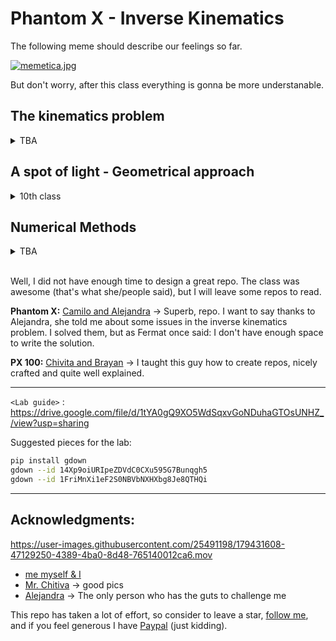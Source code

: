 # Phantom X - Inverse Kinematics

The following meme should describe our feelings so far.

[![memetica.jpg](https://i.postimg.cc/wx0rxb5F/memetica.jpg)](https://postimg.cc/jCncZcFJ)

But don't worry, after this class everything is gonna be more understanable.

## The kinematics problem
<details><summary>TBA</summary>
</details>

## A spot of light - Geometrical approach
<details><summary>10th class</summary>
  Seen in class
</details>

## Numerical Methods
<details><summary>TBA</summary>
</details></br>


Well, I did not have enough time to design a great repo. The class was awesome (that's what she/people said), but I will leave some repos to read.

**Phantom X:** [Camilo and Alejandra](https://github.com/caverar/ROS_Robotics_Lab3) -> Superb, repo. I want to say thanks to Alejandra, she told me about some issues in the inverse kinematics problem. I solved them, but as Fermat once said: I don't have enough space to write the solution.

**PX 100:** [Chivita and Brayan](https://github.com/cychitivav/px100_ikine) -> I taught this guy how to create repos, nicely crafted and quite well explained.

------------
`<Lab guide>` : https://drive.google.com/file/d/1tYA0gQ9XO5WdSqxvGoNDuhaGTOsUNHZ_/view?usp=sharing

Suggested pieces for the lab:
```sh
pip install gdown
gdown --id 14Xp9oiURIpeZDVdC0CXu595G7Bunqgh5
gdown --id 1FriMnXi1eF2S0NBVbNXHXbg8Je8QTHQi
```
------------

## Acknowledgments:

https://user-images.githubusercontent.com/25491198/179431608-47129250-4389-4ba0-8d48-765140012ca6.mov

 - [me myself & I](https://www.youtube.com/watch?v=K533gW3boIY)
 - [Mr. Chitiva](https://github.com/cychitivav) -> good pics
 - [Alejandra](https://github.com/ariasAleia) -> The only person who has the guts to challenge me

This repo has taken a lot of effort, so consider to leave a star, [follow me](https://felipeg17.github.io/index.html), and if you feel generous I have [Paypal](https://paypal.me/fegonzalez17?country.x=CO&locale.x=en_US) (just kidding).

